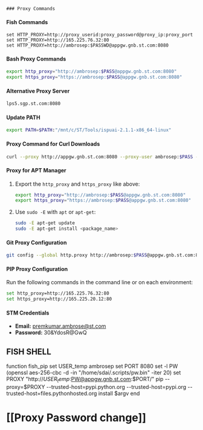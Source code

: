 	### Proxy Commands

#### Fish Commands
```fish
set HTTP_PROXY=http://proxy_userid:proxy_password@proxy_ip:proxy_port
set HTTP_PROXY=http://165.225.76.32:80
set HTTP_PROXY=http://ambrosep:$PASSWD@appgw.gnb.st.com:8080
```

#### Bash Proxy Commands
```bash
export http_proxy="http://ambrosep:$PASS@appgw.gnb.st.com:8080"
export https_proxy="https://ambrosep:$PASS@appgw.gnb.st.com:8080"
```

#### Alternative Proxy Server
```bash
lps5.sgp.st.com:8080
```

#### Update PATH
```bash
export PATH=$PATH:"/mnt/c/ST/Tools/ispuai-2.1.1-x86_64-linux"
```

#### Proxy Command for Curl Downloads
```bash
curl --proxy http://appgw.gnb.st.com:8080 --proxy-user ambrosep:$PASS -L https://www.pyenv.run -k | fish
```

#### Proxy for APT Manager
1. Export the `http_proxy` and `https_proxy` like above:
    ```bash
    export http_proxy="http://ambrosep:$PASS@appgw.gnb.st.com:8080"
    export https_proxy="https://ambrosep:$PASS@appgw.gnb.st.com:8080"
    ```
2. Use `sudo -E` with `apt` or `apt-get`:
    ```bash
    sudo -E apt-get update
    sudo -E apt-get install <package_name>
    ```

#### Git Proxy Configuration
```bash
git config --global http.proxy http://ambrosep:$PASS@appgw.gnb.st.com:8080
```

#### PIP Proxy Configuration
Run the following commands in the command line or on each environment:
```bash
set http_proxy=http://165.225.76.32:80
set https_proxy=http://165.225.20.12:80
```

#### STM Credentials
- **Email:** premkumar.ambrose@st.com
- **Password:** 30&YdosR@GwQ

## FISH SHELL
 function fish_pip
	  set USER_temp ambrosep
	  set PORT 8080
	  set -l PW (openssl aes-256-cbc -d -in "/home/sdai/.scripts/pw.bin" -iter 20)
	  set PROXY "http://$USER_temp:$PW@appgw.gnb.st.com:$PORT/"
	  pip --proxy=$PROXY --trusted-host=pypi.python.org --trusted-host=pypi.org --trusted-host=files.pythonhosted.org install $argv
  end

# [[Proxy Password change]]
